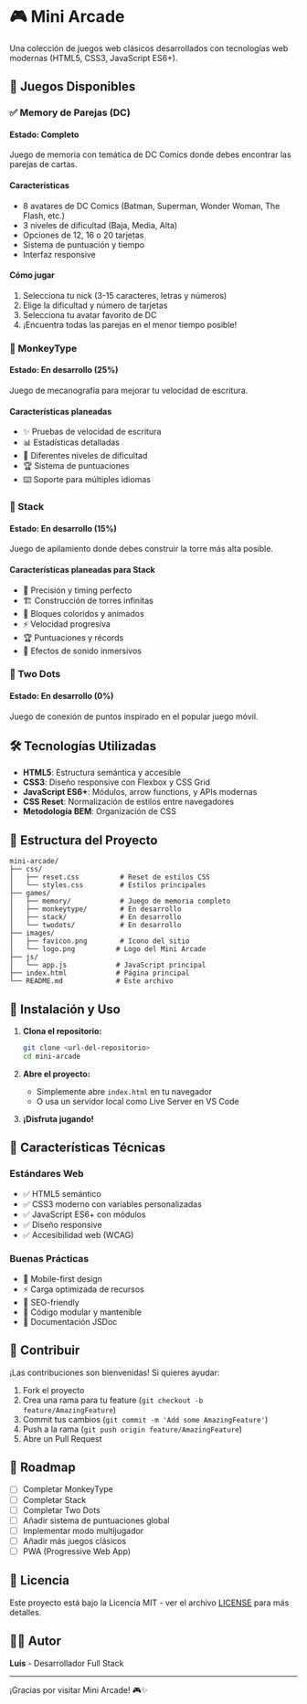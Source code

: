 # 🎮 Mini Arcade

Una colección de juegos web clásicos desarrollados con tecnologías web modernas (HTML5, CSS3, JavaScript ES6+).

## 🎯 Juegos Disponibles

### ✅ Memory de Parejas (DC)

#### Estado: Completo

Juego de memoria con temática de DC Comics donde debes encontrar las parejas de cartas.

#### Características

- 8 avatares de DC Comics (Batman, Superman, Wonder Woman, The Flash, etc.)
- 3 niveles de dificultad (Baja, Media, Alta)
- Opciones de 12, 16 o 20 tarjetas
- Sistema de puntuación y tiempo
- Interfaz responsive

#### Cómo jugar

1. Selecciona tu nick (3-15 caracteres, letras y números)
2. Elige la dificultad y número de tarjetas
3. Selecciona tu avatar favorito de DC
4. ¡Encuentra todas las parejas en el menor tiempo posible!

### 🚧 MonkeyType

#### Estado: En desarrollo (25%)

Juego de mecanografía para mejorar tu velocidad de escritura.

#### Características planeadas

- ✨ Pruebas de velocidad de escritura
- 📊 Estadísticas detalladas
- 🎯 Diferentes niveles de dificultad
- 🏆 Sistema de puntuaciones
- ⌨️ Soporte para múltiples idiomas

### 🚧 Stack

#### Estado: En desarrollo (15%)

Juego de apilamiento donde debes construir la torre más alta posible.

#### Características planeadas para Stack

- 🎯 Precisión y timing perfecto
- 🏗️ Construcción de torres infinitas
- 🌈 Bloques coloridos y animados
- ⚡ Velocidad progresiva
- 🏆 Puntuaciones y récords
- 🎵 Efectos de sonido inmersivos

### 🚧 Two Dots

#### Estado: En desarrollo (0%)

Juego de conexión de puntos inspirado en el popular juego móvil.

## 🛠️ Tecnologías Utilizadas

- **HTML5**: Estructura semántica y accesible
- **CSS3**: Diseño responsive con Flexbox y CSS Grid
- **JavaScript ES6+**: Módulos, arrow functions, y APIs modernas
- **CSS Reset**: Normalización de estilos entre navegadores
- **Metodología BEM**: Organización de CSS

## 📁 Estructura del Proyecto

```text
mini-arcade/
├── css/
│   ├── reset.css          # Reset de estilos CSS
│   └── styles.css         # Estilos principales
├── games/
│   ├── memory/            # Juego de memoria completo
│   ├── monkeytype/        # En desarrollo
│   ├── stack/             # En desarrollo
│   └── twodots/           # En desarrollo
├── images/
│   ├── favicon.png        # Icono del sitio
│   └── logo.png          # Logo del Mini Arcade
├── js/
│   └── app.js            # JavaScript principal
├── index.html            # Página principal
└── README.md             # Este archivo
```

## 🚀 Instalación y Uso

1. **Clona el repositorio:**

   ```bash
   git clone <url-del-repositorio>
   cd mini-arcade
   ```

2. **Abre el proyecto:**
   - Simplemente abre `index.html` en tu navegador
   - O usa un servidor local como Live Server en VS Code

3. **¡Disfruta jugando!**

## 🎨 Características Técnicas

### Estándares Web

- ✅ HTML5 semántico
- ✅ CSS3 moderno con variables personalizadas
- ✅ JavaScript ES6+ con módulos
- ✅ Diseño responsive
- ✅ Accesibilidad web (WCAG)

### Buenas Prácticas

- 📱 Mobile-first design
- ⚡ Carga optimizada de recursos
- 🎯 SEO-friendly
- 🔧 Código modular y mantenible
- 📝 Documentación JSDoc

## 🤝 Contribuir

¡Las contribuciones son bienvenidas! Si quieres ayudar:

1. Fork el proyecto
2. Crea una rama para tu feature (`git checkout -b feature/AmazingFeature`)
3. Commit tus cambios (`git commit -m 'Add some AmazingFeature'`)
4. Push a la rama (`git push origin feature/AmazingFeature`)
5. Abre un Pull Request

## 📝 Roadmap

- [ ] Completar MonkeyType
- [ ] Completar Stack
- [ ] Completar Two Dots
- [ ] Añadir sistema de puntuaciones global
- [ ] Implementar modo multijugador
- [ ] Añadir más juegos clásicos
- [ ] PWA (Progressive Web App)

## 📄 Licencia

Este proyecto está bajo la Licencia MIT - ver el archivo [LICENSE](LICENSE) para más detalles.

## 👨‍💻 Autor

**Luis** - Desarrollador Full Stack

---

¡Gracias por visitar Mini Arcade! 🎮✨
